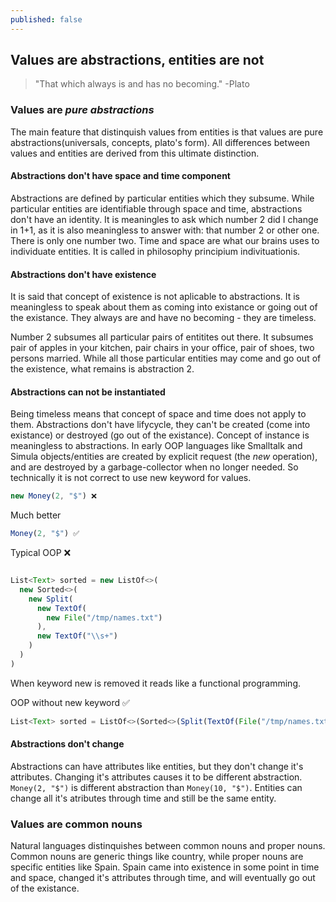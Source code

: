 ```yaml
---
published: false
---
```

## Values are abstractions, entities are not
> "That which always is and has no becoming." -Plato


### Values are _pure abstractions_
The main feature that distinquish values from entities is that values are pure abstractions(universals, concepts, plato's form). All differences between values and entities are derived from this ultimate distinction. 


#### Abstractions don't have space and time component
Abstractions are defined by particular entities which they subsume. While particular entities are identifiable through space and time, abstractions don't have an identity. It is meaningles to ask which number 2 did I change in 1+1, as it is also meaningless to answer with: that number 2 or other one. There is only one number two. Time and space are what our brains uses to individuate entities. It is called in philosophy principium indivituationis.

#### Abstractions don't have existence
It is said that concept of existence is not aplicable to abstractions. It is meaningless to speak about them as coming into existance or going out of the existance. They always are and have no becoming - they are timeless.

Number 2 subsumes all particular pairs of entitites out there. It subsumes pair of apples in your kitchen, pair chairs in your office, pair of shoes, two persons married. While all those particular entities may come and go out of the existence, what remains is abstraction 2. 

#### Abstractions can not be instantiated
Being timeless means that concept of space and time does not apply to them. Abstractions don't have lifycycle, they can't be created (come into existance) or destroyed (go out of the existance). Concept of instance is meaningless to abstractions. In early OOP languages like Smalltalk and Simula objects/entities are created by explicit request (the _new_ operation), and are destroyed by a garbage-collector when no longer needed. So technically it is not correct to use new keyword for values.

```js
new Money(2, "$") ❌
```

Much better
```js
Money(2, "$") ✅
```


Typical OOP ❌
```js

List<Text> sorted = new ListOf<>(
  new Sorted<>(
    new Split(
      new TextOf(
        new File("/tmp/names.txt")
      ),
      new TextOf("\\s+")
    )
  )
)

```
When keyword new is removed it reads like a functional programming.

OOP without new keyword ✅
```js
List<Text> sorted = ListOf<>(Sorted<>(Split(TextOf(File("/tmp/names.txt")),TextOf("\\s+"))))
```

#### Abstractions don't change
Abstractions can have attributes like entities, but they don't change it's attributes. Changing it's attributes causes it to be different abstraction. `Money(2, "$")` is different abstraction than `Money(10, "$")`. Entities can change all it's atributes through time and still be the same entity.


### Values are common nouns
Natural languages distinquishes between common nouns and proper nouns.
Common nouns are generic things like country, while proper nouns are specific entities like Spain. Spain came into existence in some point in time and space, changed it's attributes through time, and will eventually go out of the existance.


